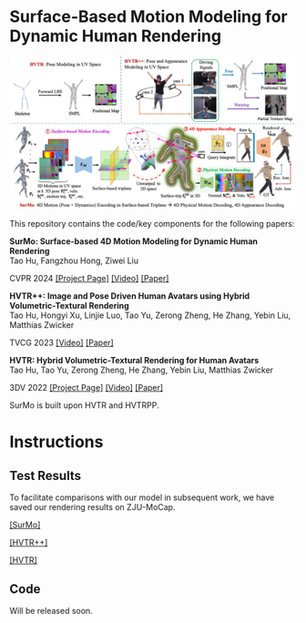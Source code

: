 # Surface-Based Motion Modeling for Dynamic Human Rendering

<img src='docs/figs/summary.jpg'>

<!-- <p align="left">
    <img src="docs/figs/summary.jpg">
    <br>
    <sup>text <a href="" target="_blank"><i>here</i></a>.</sup>
</p>
<!-->



This repository contains the code/key components for the following papers:

**SurMo: Surface-based 4D Motion Modeling for Dynamic Human Rendering**  
Tao Hu, Fangzhou Hong, Ziwei Liu

CVPR 2024
[[Project Page]](https://taohuumd.github.io/projects/SurMo) [[Video]](https://www.youtube.com/watch?v=m_rP5HwL53I) [[Paper]](arxiv.pdf) 


**HVTR++: Image and Pose Driven Human Avatars using Hybrid Volumetric-Textural Rendering**  
Tao Hu, Hongyi Xu, Linjie Luo, Tao Yu, Zerong Zheng, He Zhang, Yebin Liu, Matthias Zwicker

TVCG 2023
[[Video]](https://youtu.be/RdKLfRYtg3I) [[Paper]](https://ieeexplore.ieee.org/document/10190111) 


**HVTR: Hybrid Volumetric-Textural Rendering for Human Avatars**  
Tao Hu, Tao Yu, Zerong Zheng, He Zhang, Yebin Liu, Matthias Zwicker

3DV 2022
[[Project Page]](https://TaoHuUMD.github.io/projects/hvtr/) [[Video]](https://youtu.be/LE0-YpbLlkY?si=DfXp4vLKUVGCJlKG) [[Paper]](https://arxiv.org/pdf/2112.10203.pdf)

SurMo is built upon HVTR and HVTRPP.
# Instructions

## Test Results
To facilitate comparisons with our model in subsequent work, we have saved our rendering results on ZJU-MoCap.

[[SurMo]](https://1drv.ms/u/s!Att91f8pjJXNmn9AY9Rn0KfHK0ul?e=cbyuje)

[[HVTR++]](https://1drv.ms/u/s!Att91f8pjJXNmwHrfGI78e_wLVfi?e=FAiPBs)

[[HVTR]](https://1drv.ms/u/s!Att91f8pjJXNmwAiPXoE_iYjmq1L?e=W4hDkT)


## Code
Will be released soon.